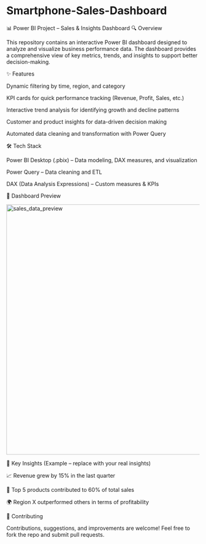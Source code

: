 # Smartphone-Sales-Dashboard
📊 Power BI Project – Sales & Insights Dashboard
🔍 Overview

This repository contains an interactive Power BI dashboard designed to analyze and visualize business performance data. The dashboard provides a comprehensive view of key metrics, trends, and insights to support better decision-making.

✨ Features

Dynamic filtering by time, region, and category

KPI cards for quick performance tracking (Revenue, Profit, Sales, etc.)

Interactive trend analysis for identifying growth and decline patterns

Customer and product insights for data-driven decision making

Automated data cleaning and transformation with Power Query

🛠️ Tech Stack

Power BI Desktop (.pbix) – Data modeling, DAX measures, and visualization

Power Query – Data cleaning and ETL

DAX (Data Analysis Expressions) – Custom measures & KPIs

📸 Dashboard Preview

<img width="1161" height="652" alt="sales_data_preview" src="https://github.com/user-attachments/assets/01b36623-1ab1-4345-9645-d20701a4d46b" />

🎯 Key Insights (Example – replace with your real insights)

📈 Revenue grew by 15% in the last quarter

🛒 Top 5 products contributed to 60% of total sales

🌍 Region X outperformed others in terms of profitability

🤝 Contributing

Contributions, suggestions, and improvements are welcome! Feel free to fork the repo and submit pull requests.
